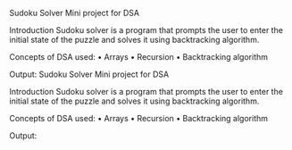 Sudoku Solver
Mini project for DSA

Introduction
Sudoku solver is a program that prompts the user to enter the initial state of the puzzle and solves it using backtracking algorithm.

Concepts of DSA used:
•	Arrays
•	Recursion
•	Backtracking algorithm 
 
Output:
 Sudoku Solver
Mini project for DSA

Introduction
Sudoku solver is a program that prompts the user to enter the initial state of the puzzle and solves it using backtracking algorithm.

Concepts of DSA used:
•	Arrays
•	Recursion
•	Backtracking algorithm 
 
Output:
 

